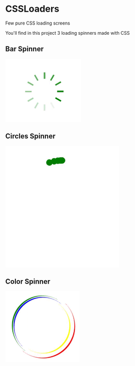 # CSSLoaders
Few pure CSS loading screens

You'll find in this project 3 loading spinners made with CSS

## Bar Spinner
![Bar Spinner](assets/bar-spinner.gif)

## Circles Spinner
![Circles Spinner](assets/circle-spinner.gif)

## Color Spinner
![Color Spinner](assets/color-spinner.gif)